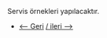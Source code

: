 Servis örnekleri yapılacaktır. 


* [<-- Geri](https://github.com/softwareoneturkey/swo-k8s-tepmlates/tree/main/Deployment) [/ ileri -->  ](https://github.com/softwareoneturkey/swo-k8s-tepmlates) 
